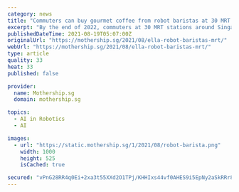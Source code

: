 ```yaml
---
category: news
title: "Commuters can buy gourmet coffee from robot baristas at 30 MRT stations by end-2022"
excerpt: "By the end of 2022, commuters at 30 MRT stations around Singapore will have another option to get their pick-me-up on the go. The collaboration between retail management company Stellar Lifestyle and F&B start-up Crown Digital will see baristas of the mechanical kind whipping up cups of gourmet coffee."
publishedDateTime: 2021-08-19T05:07:00Z
originalUrl: "https://mothership.sg/2021/08/ella-robot-baristas-mrt/"
webUrl: "https://mothership.sg/2021/08/ella-robot-baristas-mrt/"
type: article
quality: 33
heat: 33
published: false

provider:
  name: Mothership.sg
  domain: mothership.sg

topics:
  - AI in Robotics
  - AI

images:
  - url: "https://static.mothership.sg/1/2021/08/robot-barista.png"
    width: 1000
    height: 525
    isCached: true

secured: "vPnG28RR4q0Ei+2xa3t55XXd2O1TPj/KHHIxs44vf0AHES9i5EpNy2aSkRRr8J2JrEpEqWGRRThNegM36PuPcryjPjK3Gbn4ZvBncQ8VjbAz0gVaTOto6eLCFw95pqES0DtxgOXeXfEYylErcyi2O7QnP3a+HJH25TiirC0rOFajknJOirWRWgM2SAu+o7YvbWG0HZhThvLc1pESuOLIhBIWYoCO5Q9Oap2YquYtbvUmce2Bqmw/G8W7QqHl7BKHyMQ3t0SFIj5dAvWFGwXEAVVYnfgvEPBdnLtaiy6g+K3nFJ922HwN0J58w71M6z4qO/FYUY4XvEFxmbVppvuccDodQsFZKoWK+GG9bO4v848=;+62p4ma3z2yK6/0O8DpgOg=="
---
```


